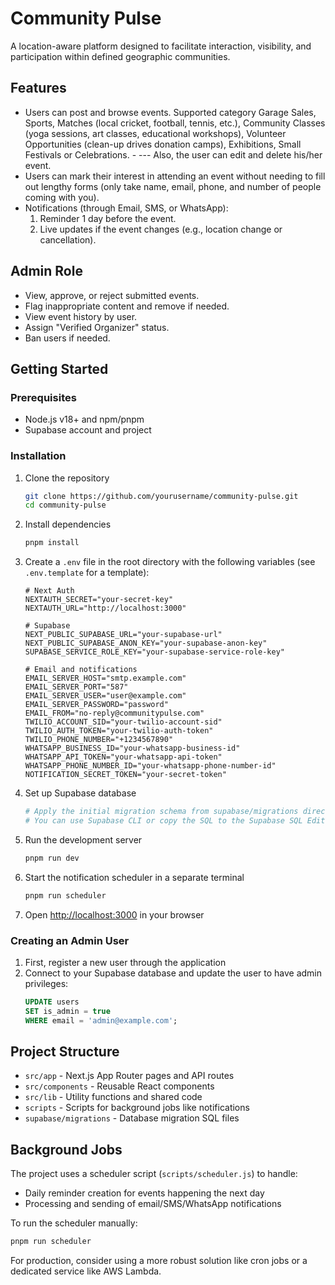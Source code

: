 # Community Pulse

A location-aware platform designed to facilitate interaction, visibility, and participation within defined geographic communities.

## Features
- Users can post and browse events. Supported category Garage Sales, Sports, Matches (local cricket, football, tennis, etc.), Community Classes (yoga sessions, art classes, educational workshops), Volunteer Opportunities (clean-up drives donation camps), Exhibitions, Small Festivals or Celebrations. - --- Also, the user can edit and delete his/her event.
- Users can mark their interest in attending an event without needing to fill out lengthy forms (only take name, email, phone, and number of people coming with you).
- Notifications (through Email, SMS, or WhatsApp):
    1. Reminder 1 day before the event.
    2. Live updates if the event changes (e.g., location change or cancellation).

## Admin Role
- View, approve, or reject submitted events.
- Flag inappropriate content and remove if needed.
- View event history by user.
- Assign "Verified Organizer" status.
- Ban users if needed.

## Getting Started

### Prerequisites
- Node.js v18+ and npm/pnpm
- Supabase account and project

### Installation

1. Clone the repository
   ```bash
   git clone https://github.com/yourusername/community-pulse.git
   cd community-pulse
   ```

2. Install dependencies
   ```bash
   pnpm install
   ```

3. Create a `.env` file in the root directory with the following variables (see `.env.template` for a template):
   ```
   # Next Auth
   NEXTAUTH_SECRET="your-secret-key"
   NEXTAUTH_URL="http://localhost:3000"
   
   # Supabase
   NEXT_PUBLIC_SUPABASE_URL="your-supabase-url"
   NEXT_PUBLIC_SUPABASE_ANON_KEY="your-supabase-anon-key"
   SUPABASE_SERVICE_ROLE_KEY="your-supabase-service-role-key"
   
   # Email and notifications
   EMAIL_SERVER_HOST="smtp.example.com"
   EMAIL_SERVER_PORT="587"
   EMAIL_SERVER_USER="user@example.com"
   EMAIL_SERVER_PASSWORD="password"
   EMAIL_FROM="no-reply@communitypulse.com"
   TWILIO_ACCOUNT_SID="your-twilio-account-sid"
   TWILIO_AUTH_TOKEN="your-twilio-auth-token"
   TWILIO_PHONE_NUMBER="+1234567890"
   WHATSAPP_BUSINESS_ID="your-whatsapp-business-id"
   WHATSAPP_API_TOKEN="your-whatsapp-api-token"
   WHATSAPP_PHONE_NUMBER_ID="your-whatsapp-phone-number-id"
   NOTIFICATION_SECRET_TOKEN="your-secret-token"
   ```

4. Set up Supabase database
   ```bash
   # Apply the initial migration schema from supabase/migrations directory
   # You can use Supabase CLI or copy the SQL to the Supabase SQL Editor
   ```

5. Run the development server
   ```bash
   pnpm run dev
   ```

6. Start the notification scheduler in a separate terminal
   ```bash
   pnpm run scheduler
   ```

7. Open [http://localhost:3000](http://localhost:3000) in your browser

### Creating an Admin User

1. First, register a new user through the application
2. Connect to your Supabase database and update the user to have admin privileges:
   ```sql
   UPDATE users
   SET is_admin = true
   WHERE email = 'admin@example.com';
   ```

## Project Structure

- `src/app` - Next.js App Router pages and API routes
- `src/components` - Reusable React components
- `src/lib` - Utility functions and shared code
- `scripts` - Scripts for background jobs like notifications
- `supabase/migrations` - Database migration SQL files

## Background Jobs

The project uses a scheduler script (`scripts/scheduler.js`) to handle:
- Daily reminder creation for events happening the next day
- Processing and sending of email/SMS/WhatsApp notifications

To run the scheduler manually:
```bash
pnpm run scheduler
```

For production, consider using a more robust solution like cron jobs or a dedicated service like AWS Lambda.